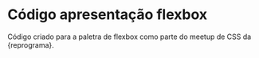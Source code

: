 # Código apresentação flexbox

Código criado para a paletra de flexbox como parte do meetup de CSS da {reprograma}. 


